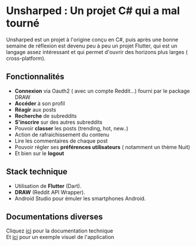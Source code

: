 # Unsharped : Un projet C# qui a mal tourné

Unsharped est un projet à l'origine conçu en C#, puis après une bonne semaine de réflexion est devenu peu à peu un projet Flutter, qui est un langage assez intéressant et qui permet d'ouvrir des horizons plus larges ( cross-platform). 

## Fonctionnalités

- **Connexion** via Oauth2 ( avec un compte Reddit...) fourni par le package DRAW
- **Accéder** à son profil
- **Réagir** aux posts
- **Recherche** de subreddits
- **S'inscrire** sur des autres subreddits
- Pouvoir **classer** les posts (trending, hot, new..) 
- Action de rafraichissement du contenu
- Lire les commentaires de chaque post
- Pouvoir régler ses **préférences utilisateurs** ( notamment un thème Nuit)
- Et bien sur le **logout**

## Stack technique
- Utilisation de **Flutter** (Dart).
- **DRAW** (Reddit API Wrapper).
- Android Studio pour émuler les smartphones Android.

## Documentations diverses

Cliquez [ici](https://github.com/EpitechMscProPromo2024/T-DEV-600-LIL-6-1-redditech-david.bugnon/blob/main/docuTech.md) pour la documentation technique <br>
Et [ici]() pour un exemple visuel de l'application
